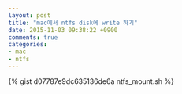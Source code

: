 ```yaml
---
layout: post
title: "mac에서 ntfs disk에 write 하기"
date: 2015-11-03 09:38:22 +0900
comments: true
categories: 
- mac
- ntfs
---
```


{% gist d07787e9dc635136de6a ntfs_mount.sh %}
